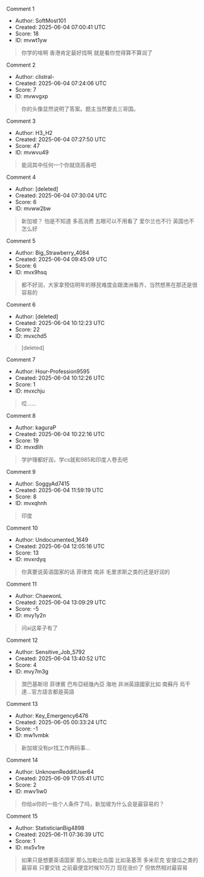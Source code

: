 Comment 1

- Author: SoftMost101
- Created: 2025-06-04 07:00:41 UTC
- Score: 18
- ID: mvwt1yw

> 你学的啥啊 香港肯定最好找啊 就是看你觉得算不算润了

Comment 2

- Author: clistral-
- Created: 2025-06-04 07:24:06 UTC
- Score: 7
- ID: mvwvgxp

> 你的头像显然说明了答案。题主当然要去三哥国。

Comment 3

- Author: H3_H2
- Created: 2025-06-04 07:27:50 UTC
- Score: 47
- ID: mvwvu49

> 能润其中任何一个你就烧高香吧

Comment 4

- Author: [deleted]
- Created: 2025-06-04 07:30:04 UTC
- Score: 6
- ID: mvww2bw

> 新加坡？ 怕是不知道 多高消费 五眼可以不用看了 爱尔兰也不行 英国也不怎么好

Comment 5

- Author: Big_Strawberry_4084
- Created: 2025-06-04 09:45:09 UTC
- Score: 6
- ID: mvx9hsq

> 都不好润，大家拿预估明年的移民难度会跟澳洲看齐，当然想黑在那还是很容易的

Comment 6

- Author: [deleted]
- Created: 2025-06-04 10:12:23 UTC
- Score: 22
- ID: mvxchd5

> [deleted]

Comment 7

- Author: Hour-Profession9595
- Created: 2025-06-04 10:12:26 UTC
- Score: 1
- ID: mvxchju

> 哎……

Comment 8

- Author: kaguraP
- Created: 2025-06-04 10:22:16 UTC
- Score: 19
- ID: mvxdlih

> 学护理都好润，学cs就和985和印度人卷去吧

Comment 9

- Author: SoggyAd7415
- Created: 2025-06-04 11:59:19 UTC
- Score: 8
- ID: mvxqhnh

> 印度

Comment 10

- Author: Undocumented_1649
- Created: 2025-06-04 12:05:16 UTC
- Score: 13
- ID: mvxrdyq

> 你真要说英语国家的话 菲律宾 南非 毛里求斯之类的还是好润的

Comment 11

- Author: ChaewonL
- Created: 2025-06-04 13:09:29 UTC
- Score: -5
- ID: mvy1y2n

> 问ai这辈子有了

Comment 12

- Author: Sensitive_Job_5792
- Created: 2025-06-04 13:40:52 UTC
- Score: 4
- ID: mvy7m3g

> 潤巴基斯坦 菲律賓 巴布亞紐幾內亞 海地 非洲英語國家比如 南蘇丹 烏干達...官方語言都是英語

Comment 13

- Author: Key_Emergency6476
- Created: 2025-06-05 00:33:24 UTC
- Score: -1
- ID: mw1vmbk

> 新加坡没有pr找工作两码事…

Comment 14

- Author: UnknownRedditUser64
- Created: 2025-06-09 17:05:41 UTC
- Score: 2
- ID: mwv1iw0

> 你给ai你的一些个人条件了吗，新加坡为什么会是最容易的？

Comment 15

- Author: StatisticianBig4898
- Created: 2025-06-11 07:36:39 UTC
- Score: 1
- ID: mx5v1re

> 如果只是想要英语国家 那么加勒比岛国 比如圣基茨 多米尼克 安提瓜之类的最容易 只要交钱 之前最便宜时候10万刀 现在涨价了 但依然相对最容易
